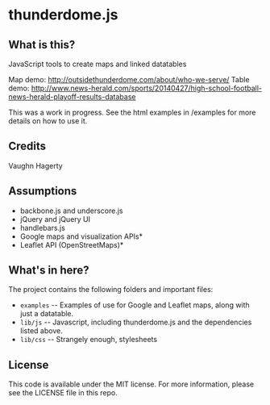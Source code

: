 thunderdome.js
========================

What is this?
-------------

JavaScript tools to create maps and linked datatables

Map demo: http://outsidethunderdome.com/about/who-we-serve/
Table demo: http://www.news-herald.com/sports/20140427/high-school-football-news-herald-playoff-results-database

This was a work in progress. See the html examples in /examples for more details on how to use it.

Credits
---------

Vaughn Hagerty

Assumptions
-----------

* backbone.js and underscore.js
* jQuery and jQuery UI
* handlebars.js
* Google maps and visualization APIs*
* Leaflet API (OpenStreetMaps)*

What's in here?
---------------

The project contains the following folders and important files:

* ``examples`` -- Examples of use for Google and Leaflet maps, along with just a datatable.
* ``lib/js`` -- Javascript, including thunderdome.js and the dependencies listed above.
* ``lib/css`` -- Strangely enough, stylesheets


License
----------

This code is available under the MIT license. For more information, please see the LICENSE file in this repo.

